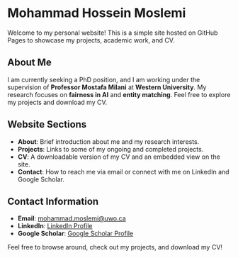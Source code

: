 # Mohammad Hossein Moslemi

Welcome to my personal website! This is a simple site hosted on GitHub Pages to showcase my projects, academic work, and CV.

## About Me
I am currently seeking a PhD position, and I am working under the supervision of **Professor Mostafa Milani** at **Western University**. My research focuses on **fairness in AI** and **entity matching**. Feel free to explore my projects and download my CV.

## Website Sections
- **About**: Brief introduction about me and my research interests.
- **Projects**: Links to some of my ongoing and completed projects.
- **CV**: A downloadable version of my CV and an embedded view on the site.
- **Contact**: How to reach me via email or connect with me on LinkedIn and Google Scholar.


## Contact Information
- **Email**: [mohammad.moslemi@uwo.ca](mailto:mohammad.moslemi@uwo.ca)
- **LinkedIn**: [LinkedIn Profile](https://www.linkedin.com/in/your-linkedin)
- **Google Scholar**: [Google Scholar Profile](https://scholar.google.com/citations?user=your-googlescholar-id)

Feel free to browse around, check out my projects, and download my CV!
